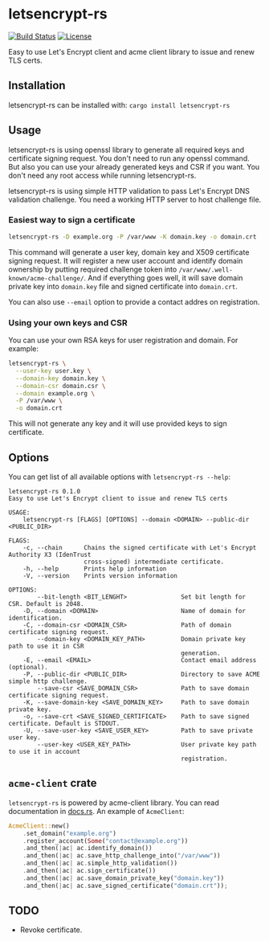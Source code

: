 # letsencrypt-rs

[![Build Status](https://secure.travis-ci.org/onur/letsencrypt-rs.svg?branch=master)](https://travis-ci.org/onur/letsencrypt-rs)
[![License](https://img.shields.io/badge/license-MIT-blue.svg)](https://raw.githubusercontent.com/onur/letsencrypt-rs/master/LICENSE)

Easy to use Let's Encrypt client and acme client library to issue and renew
TLS certs.

## Installation

letsencrypt-rs can be installed with: `cargo install letsencrypt-rs`


## Usage

letsencrypt-rs is using openssl library to generate all required keys
and certificate signing request. You don't need to run any openssl command.
But also you can use your already generated keys and CSR if you want.
You don't need any root access while running letsencrypt-rs.

letsencrypt-rs is using simple HTTP validation to pass Let's Encrypt DNS
validation challenge. You need a working HTTP server to host challenge file.


### Easiest way to sign a certificate

```sh
letsencrypt-rs -D example.org -P /var/www -K domain.key -o domain.crt
```

This command will generate a user key, domain key and X509 certificate signing
request. It will register a new user account and identify domain ownership
by putting required challenge token into `/var/www/.well-known/acme-challenge/`.
And if everything goes well, it will save domain private key into `domain.key`
file and signed certificate into `domain.crt`.

You can also use `--email` option to provide a contact addres on registration.



### Using your own keys and CSR

You can use your own RSA keys for user registration and domain. For example:

```sh
letsencrypt-rs \
  --user-key user.key \
  --domain-key domain.key \
  --domain-csr domain.csr \
  --domain example.org \
  -P /var/www \
  -o domain.crt
```

This will not generate any key and it will use provided keys to sign
certificate.


## Options

You can get list of all available options with `letsencrypt-rs --help`:

```
letsencrypt-rs 0.1.0
Easy to use Let's Encrypt client to issue and renew TLS certs

USAGE:
    letsencrypt-rs [FLAGS] [OPTIONS] --domain <DOMAIN> --public-dir <PUBLIC_DIR>

FLAGS:
    -c, --chain      Chains the signed certificate with Let's Encrypt Authority X3 (IdenTrust
                     cross-signed) intermediate certificate.
    -h, --help       Prints help information
    -V, --version    Prints version information

OPTIONS:
        --bit-length <BIT_LENGHT>               Set bit length for CSR. Default is 2048.
    -D, --domain <DOMAIN>                       Name of domain for identification.
    -C, --domain-csr <DOMAIN_CSR>               Path of domain certificate signing request.
        --domain-key <DOMAIN_KEY_PATH>          Domain private key path to use it in CSR
                                                generation.
    -E, --email <EMAIL>                         Contact email address (optional).
    -P, --public-dir <PUBLIC_DIR>               Directory to save ACME simple http challenge.
        --save-csr <SAVE_DOMAIN_CSR>            Path to save domain certificate signing request.
    -K, --save-domain-key <SAVE_DOMAIN_KEY>     Path to save domain private key.
    -o, --save-crt <SAVE_SIGNED_CERTIFICATE>    Path to save signed certificate. Default is STDOUT.
    -U, --save-user-key <SAVE_USER_KEY>         Path to save private user key.
        --user-key <USER_KEY_PATH>              User private key path to use it in account
                                                registration.
```


## `acme-client` crate

`letsencrypt-rs` is powered by acme-client library. You can read documentation
in [docs.rs](https://docs.rs/acme-client). An example of `AcmeClient`:

```rust
AcmeClient::new()
    .set_domain("example.org")
    .register_account(Some("contact@example.org"))
    .and_then(|ac| ac.identify_domain())
    .and_then(|ac| ac.save_http_challenge_into("/var/www"))
    .and_then(|ac| ac.simple_http_validation())
    .and_then(|ac| ac.sign_certificate())
    .and_then(|ac| ac.save_domain_private_key("domain.key"))
    .and_then(|ac| ac.save_signed_certificate("domain.crt"));
```


## TODO

* Revoke certificate.
